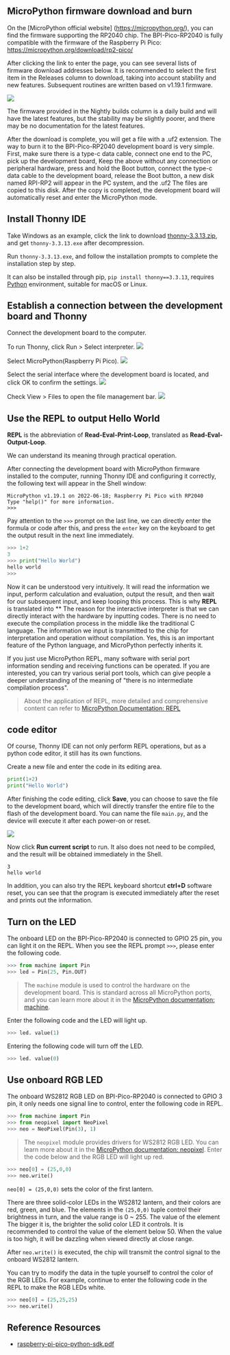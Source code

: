 ## MicroPython firmware download and burn

On the [MicroPython official website] (https://micropython.org/), you can find the firmware supporting the RP2040 chip. The BPI-Pico-RP2040 is fully compatible with the firmware of the Raspberry Pi Pico: https://micropython.org/download/rp2-pico/

After clicking the link to enter the page, you can see several lists of firmware download addresses below. It is recommended to select the first item in the Releases column to download, taking into account stability and new features. Subsequent routines are written based on v1.19.1 firmware.

![](../assets/images/micropython_env_1.png)

The firmware provided in the Nightly builds column is a daily build and will have the latest features, but the stability may be slightly poorer, and there may be no documentation for the latest features.

After the download is complete, you will get a file with a .uf2 extension. The way to burn it to the BPI-Pico-RP2040 development board is very simple. First, make sure there is a type-c data cable, connect one end to the PC, pick up the development board, Keep the above without any connection or peripheral hardware, press and hold the Boot button, connect the type-c data cable to the development board, release the Boot button, a new disk named RPI-RP2 will appear in the PC system, and the .uf2 The files are copied to this disk. After the copy is completed, the development board will automatically reset and enter the MicroPython mode.

## Install Thonny IDE

Take Windows as an example, click the link to download [thonny-3.3.13.zip](../assets/images/thonny-3.3.13.zip), and get `thonny-3.3.13.exe` after decompression.

Run `thonny-3.3.13.exe`, and follow the installation prompts to complete the installation step by step.

It can also be installed through pip, `pip install thonny==3.3.13`, requires [Python](https://www.python.org/) environment, suitable for macOS or Linux.

## Establish a connection between the development board and Thonny

Connect the development board to the computer.

To run Thonny, click Run > Select interpreter.
![](../assets/images/micropython_env_2.png)

Select MicroPython(Raspberry Pi Pico).
![](../assets/images/micropython_env_3.png)

Select the serial interface where the development board is located, and click OK to confirm the settings.
![](../assets/images/micropython_env_4.png)

Check View > Files to open the file management bar.
![](../assets/images/micropython_env_5.png)

## Use the REPL to output Hello World

**REPL** is the abbreviation of **Read-Eval-Print-Loop**, translated as **Read-Eval-Output-Loop**.

We can understand its meaning through practical operation.

After connecting the development board with MicroPython firmware installed to the computer, running Thonny IDE and configuring it correctly, the following text will appear in the Shell window:

```
MicroPython v1.19.1 on 2022-06-18; Raspberry Pi Pico with RP2040
Type "help()" for more information.
>>>
```

Pay attention to the `>>>` prompt on the last line, we can directly enter the formula or code after this, and press the `enter` key on the keyboard to get the output result in the next line immediately.

```python
>>> 1+2
3
>>> print("Hello World")
hello world
>>>
```

Now it can be understood very intuitively. It will read the information we input, perform calculation and evaluation, output the result, and then wait for our subsequent input, and keep looping this process. This is why **REPL** is translated into ** The reason for the interactive interpreter is that we can directly interact with the hardware by inputting codes. There is no need to execute the compilation process in the middle like the traditional C language. The information we input is transmitted to the chip for interpretation and operation without compilation. Yes, this is an important feature of the Python language, and MicroPython perfectly inherits it.

If you just use MicroPython REPL, many software with serial port information sending and receiving functions can be operated. If you are interested, you can try various serial port tools, which can give people a deeper understanding of the meaning of "there is no intermediate compilation process".

>About the application of REPL, more detailed and comprehensive content can refer to [MicroPython Documentation: REPL](https://docs.micropython.org/en/latest/reference/repl.html)

## code editor

Of course, Thonny IDE can not only perform REPL operations, but as a python code editor, it still has its own functions.

Create a new file and enter the code in its editing area.

```python
print(1+2)
print("Hello World")
```

After finishing the code editing, click **Save**, you can choose to save the file to the development board, which will directly transfer the entire file to the flash of the development board. You can name the file `main.py`, and the device will execute it after each power-on or reset.

![](../assets/images/Quick_Start.png)

Now click **Run current script** to run. It also does not need to be compiled, and the result will be obtained immediately in the Shell.

```
3
hello world
```

In addition, you can also try the REPL keyboard shortcut **ctrl+D** software reset, you can see that the program is executed immediately after the reset and prints out the information.

## Turn on the LED

The onboard LED on the BPI-Pico-RP2040 is connected to GPIO 25 pin, you can light it on the REPL. When you see the REPL prompt `>>>`, please enter the following code.
```python
>>> from machine import Pin
>>> led = Pin(25, Pin.OUT)
```
> The `machine` module is used to control the hardware on the development board. This is standard across all MicroPython ports, and you can learn more about it in the [MicroPython documentation: machine](https://docs.micropython.org/en/v1.19.1/library/machine.html).

Enter the following code and the LED will light up.
```python
>>> led. value(1)
```

Entering the following code will turn off the LED.
```python
>>> led. value(0)
```

## Use onboard RGB LED

The onboard WS2812 RGB LED on BPI-Pico-RP2040 is connected to GPIO 3 pin, it only needs one signal line to control, enter the following code in REPL.
```python
>>> from machine import Pin
>>> from neopixel import NeoPixel
>>> neo = NeoPixel(Pin(3), 1)
```
> The `neopixel` module provides drivers for WS2812 RGB LED. You can learn more about it in the [MicroPython documentation: neopixel](https://docs.micropython.org/en/v1.19.1/library/neopixel.html).
Enter the code below and the RGB LED will light up red.
```python
>>> neo[0] = (25,0,0)
>>> neo.write()
```
`neo[0] = (25,0,0)` sets the color of the first lantern.

There are three solid-color LEDs in the WS2812 lantern, and their colors are red, green, and blue. The elements in the `(25,0,0)` tuple control their brightness in turn, and the value range is 0 ~ 255. The value of the element The bigger it is, the brighter the solid color LED it controls.
It is recommended to control the value of the element below 50. When the value is too high, it will be dazzling when viewed directly at close range.

After `neo.write()` is executed, the chip will transmit the control signal to the onboard WS2812 lantern.

You can try to modify the data in the tuple yourself to control the color of the RGB LEDs. For example, continue to enter the following code in the REPL to make the RGB LEDs white.
```python
>>> neo[0] = (25,25,25)
>>> neo.write()
```

## Reference Resources
- [raspberry-pi-pico-python-sdk.pdf](https://datasheets.raspberrypi.com/pico/raspberry-pi-pico-python-sdk.pdf)